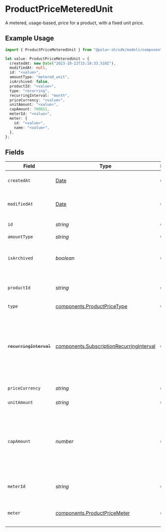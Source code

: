 # ProductPriceMeteredUnit

A metered, usage-based, price for a product, with a fixed unit price.

## Example Usage

```typescript
import { ProductPriceMeteredUnit } from "@polar-sh/sdk/models/components/productpricemeteredunit.js";

let value: ProductPriceMeteredUnit = {
  createdAt: new Date("2023-10-22T15:18:33.510Z"),
  modifiedAt: null,
  id: "<value>",
  amountType: "metered_unit",
  isArchived: false,
  productId: "<value>",
  type: "recurring",
  recurringInterval: "month",
  priceCurrency: "<value>",
  unitAmount: "<value>",
  capAmount: 700651,
  meterId: "<value>",
  meter: {
    id: "<value>",
    name: "<value>",
  },
};
```

## Fields

| Field                                                                                                                   | Type                                                                                                                    | Required                                                                                                                | Description                                                                                                             |
| ----------------------------------------------------------------------------------------------------------------------- | ----------------------------------------------------------------------------------------------------------------------- | ----------------------------------------------------------------------------------------------------------------------- | ----------------------------------------------------------------------------------------------------------------------- |
| `createdAt`                                                                                                             | [Date](https://developer.mozilla.org/en-US/docs/Web/JavaScript/Reference/Global_Objects/Date)                           | :heavy_check_mark:                                                                                                      | Creation timestamp of the object.                                                                                       |
| `modifiedAt`                                                                                                            | [Date](https://developer.mozilla.org/en-US/docs/Web/JavaScript/Reference/Global_Objects/Date)                           | :heavy_check_mark:                                                                                                      | Last modification timestamp of the object.                                                                              |
| `id`                                                                                                                    | *string*                                                                                                                | :heavy_check_mark:                                                                                                      | The ID of the price.                                                                                                    |
| `amountType`                                                                                                            | *string*                                                                                                                | :heavy_check_mark:                                                                                                      | N/A                                                                                                                     |
| `isArchived`                                                                                                            | *boolean*                                                                                                               | :heavy_check_mark:                                                                                                      | Whether the price is archived and no longer available.                                                                  |
| `productId`                                                                                                             | *string*                                                                                                                | :heavy_check_mark:                                                                                                      | The ID of the product owning the price.                                                                                 |
| `type`                                                                                                                  | [components.ProductPriceType](../../models/components/productpricetype.md)                                              | :heavy_check_mark:                                                                                                      | N/A                                                                                                                     |
| ~~`recurringInterval`~~                                                                                                 | [components.SubscriptionRecurringInterval](../../models/components/subscriptionrecurringinterval.md)                    | :heavy_check_mark:                                                                                                      | : warning: ** DEPRECATED **: This will be removed in a future release, please migrate away from it as soon as possible. |
| `priceCurrency`                                                                                                         | *string*                                                                                                                | :heavy_check_mark:                                                                                                      | The currency.                                                                                                           |
| `unitAmount`                                                                                                            | *string*                                                                                                                | :heavy_check_mark:                                                                                                      | The price per unit in cents.                                                                                            |
| `capAmount`                                                                                                             | *number*                                                                                                                | :heavy_check_mark:                                                                                                      | The maximum amount in cents that can be charged, regardless of the number of units consumed.                            |
| `meterId`                                                                                                               | *string*                                                                                                                | :heavy_check_mark:                                                                                                      | The ID of the meter associated to the price.                                                                            |
| `meter`                                                                                                                 | [components.ProductPriceMeter](../../models/components/productpricemeter.md)                                            | :heavy_check_mark:                                                                                                      | A meter associated to a metered price.                                                                                  |